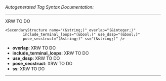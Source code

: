 _Autogenerated Tag Syntax Documentation:_

---
XRW TO DO

```
<SecondaryStructure name="(&string;)" overlap="(&integer;)"
        include_terminal_loops="(&bool;)" use_dssp="(&bool;)"
        pose_secstruct="(&string;)" ss="(&string;)" />
```

-   **overlap**: XRW TO DO
-   **include_terminal_loops**: XRW TO DO
-   **use_dssp**: XRW TO DO
-   **pose_secstruct**: XRW TO DO
-   **ss**: XRW TO DO

---
